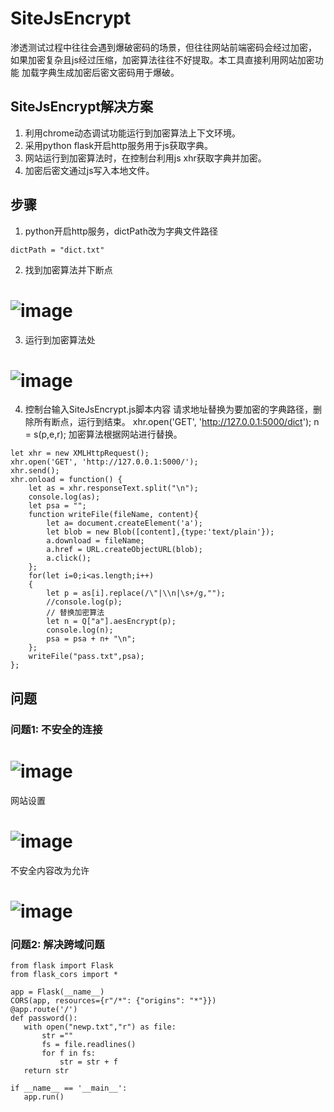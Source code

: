 # SiteJsEncrypt
渗透测试过程中往往会遇到爆破密码的场景，但往往网站前端密码会经过加密，
如果加密复杂且js经过压缩，加密算法往往不好提取。本工具直接利用网站加密功能
加载字典生成加密后密文密码用于爆破。

## SiteJsEncrypt解决方案
1. 利用chrome动态调试功能运行到加密算法上下文环境。
2. 采用python flask开启http服务用于js获取字典。
3. 网站运行到加密算法时，在控制台利用js xhr获取字典并加密。
4. 加密后密文通过js写入本地文件。

## 步骤
1. python开启http服务，dictPath改为字典文件路径
```
dictPath = "dict.txt"
```
2. 找到加密算法并下断点
# ![image](https://user-images.githubusercontent.com/57278197/176987563-12df5152-398a-46cc-a06f-a52bae39fe87.png)

3. 运行到加密算法处
# ![image](https://user-images.githubusercontent.com/57278197/176987668-81ece070-63ee-4b2a-a715-0fcf56ba8e4f.png)

4. 控制台输入SiteJsEncrypt.js脚本内容
请求地址替换为要加密的字典路径，删除所有断点，运行到结束。
xhr.open('GET', 'http://127.0.0.1:5000/dict');
n = s(p,e,r); 加密算法根据网站进行替换。
```
let xhr = new XMLHttpRequest();
xhr.open('GET', 'http://127.0.0.1:5000/');
xhr.send();
xhr.onload = function() {
    let as = xhr.responseText.split("\n");
    console.log(as);
    let psa = "";
    function writeFile(fileName, content){
        let a= document.createElement('a');
        let blob = new Blob([content],{type:'text/plain'});
        a.download = fileName;
        a.href = URL.createObjectURL(blob);
        a.click();
    };
    for(let i=0;i<as.length;i++)
    {
        let p = as[i].replace(/\"|\\n|\s+/g,"");
        //console.log(p);
        // 替换加密算法
        let n = Q["a"].aesEncrypt(p);
        console.log(n);
        psa = psa + n+ "\n";
    };
    writeFile("pass.txt",psa);
};
```
## 问题
### 问题1: 不安全的连接
# ![image](https://user-images.githubusercontent.com/57278197/196833361-d62457c9-48f5-4b1f-b58d-28445c4ff2df.png)
网站设置
# ![image](https://user-images.githubusercontent.com/57278197/196833850-11088462-16aa-4d22-9b57-c4e444fa82cc.png)
不安全内容改为允许
# ![image](https://user-images.githubusercontent.com/57278197/196833909-10743fa4-d6a5-44af-ab80-6c7c8f4617c6.png)

### 问题2: 解决跨域问题
```
from flask import Flask
from flask_cors import *

app = Flask(__name__)
CORS(app, resources={r"/*": {"origins": "*"}})
@app.route('/')
def password():
   with open("newp.txt","r") as file:
       str =""
       fs = file.readlines()
       for f in fs:
           str = str + f 
   return str

if __name__ == '__main__':
   app.run()

```




